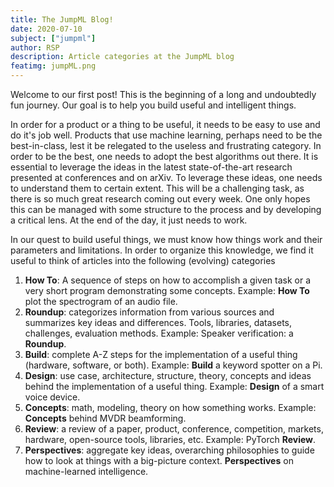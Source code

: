 ```yaml
---
title: The JumpML Blog!
date: 2020-07-10
subject: ["jumpml"]
author: RSP
description: Article categories at the JumpML blog
featimg: jumpML.png
---
```


Welcome to our first post! This is the beginning of a long and undoubtedly fun journey. Our goal is to help you build useful and intelligent things.

In order for a product or a thing to be useful, it needs to be easy to use and do it's job well. Products that use machine learning, perhaps need to be the best-in-class, lest it be relegated to the useless and frustrating category. In order to be the best, one needs to adopt the best algorithms out there. It is essential to leverage the ideas in the latest state-of-the-art research presented at conferences and on arXiv. To leverage these ideas, one needs to understand them to certain extent. This will be a challenging task, as there is so much great research coming out every week. One only hopes this can be managed with some structure to the process and by developing a critical lens. At the end of the day, it just needs to work.

In our quest to build useful things, we must know how things work and their parameters and limitations. In order to organize this knowledge, we find it useful to think of articles into the following (evolving) categories

1. **How To**: A sequence of steps on how to accomplish a given task or a very short program demonstrating some concepts. Example: **How To** plot the spectrogram of an audio file.
2. **Roundup**: categorizes information from various sources and summarizes key ideas and differences. Tools, libraries, datasets, challenges, evaluation methods. Example: Speaker verification: a **Roundup**.
3. **Build**: complete A-Z steps for the implementation of a useful thing (hardware, software, or both). Example: **Build** a keyword spotter on a Pi.
4. **Design**: use case, architecture, structure, theory, concepts and ideas behind the implementation of a useful thing. Example: **Design** of a smart voice device.
5. **Concepts**: math, modeling, theory on how something works. Example: **Concepts** behind MVDR beamforming.
6. **Review**: a review of a paper, product, conference, competition, markets, hardware, open-source tools, libraries, etc. Example: PyTorch **Review**.
7. **Perspectives**: aggregate key ideas, overarching philosophies to guide how to look at things with a big-picture context. **Perspectives** on machine-learned intelligence.
